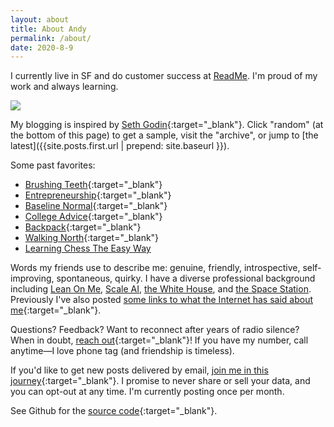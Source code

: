 ```yaml
---
layout: about
title: About Andy
permalink: /about/
date: 2020-8-9
---
```


I currently live in SF and do customer success at [ReadMe](https://andytrattner.com/March-2020.html). I'm proud of my work and always learning.

![](/img/headshot.png#S)

My blogging is inspired by [Seth Godin](https://seths.blog/2019/06/writing-not-plastics-not-wall-street/){:target="_blank"}. Click "random" (at the bottom of this page) to get a sample, visit the "archive", or jump to [the latest]({{site.posts.first.url | prepend: site.baseurl }}).

Some past favorites:
- [Brushing Teeth](https://andytrattner.com/brushing-teeth.html){:target="_blank"}
- [Entrepreneurship](https://andytrattner.com/entrepreneurship.html){:target="_blank"}
- [Baseline Normal](https://andytrattner.com/normal.html){:target="_blank"}
- [College Advice](https://andytrattner.com/college-advice.html){:target="_blank"}
- [Backpack](https://andytrattner.com/backpack.html){:target="_blank"}
- [Walking North](
https://andytrattner.com/walking-north.html){:target="_blank"}
- [Learning Chess The Easy Way](https://andytrattner.com/chess-the-easy-way.html)

Words my friends use to describe me: genuine, friendly, introspective, self-improving, spontaneous, quirky. I have a diverse professional background including [Lean On Me](https://lean0n.me/), [Scale AI](https://andytrattner.com/Scale-AI.html), [the White House](https://blog.ed.gov/2017/07/the-ability-to-inspire/), and [the Space Station](https://ntrs.nasa.gov/citations/20160001341). Previously I've also posted [some links to what the Internet has said about me](https://andytrattner.com/February-2020.html#on-social-media-and-google){:target="_blank"}.

Questions? Feedback? Want to reconnect after years of radio silence? When in doubt, [reach out](https://forms.gle/kwANcR9NaYDAHDD16){:target="_blank"}! If you have my number, call anytime&mdash;I love phone tag (and friendship is timeless).

If you'd like to get new posts delivered by email, [join me in this journey](https://forms.gle/TngB7wUG2V2YVB6D9){:target="_blank"}. I promise to never share or sell your data, and you can opt-out at any time. I'm currently posting once per month.

See Github for the [source code](https://github.com/trattner/trattner.github.io/){:target="_blank"}.
